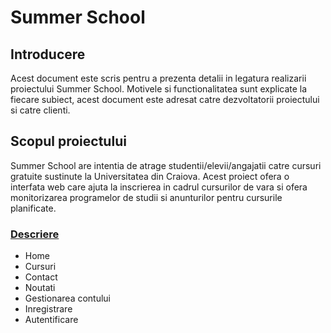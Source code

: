 # Summer School
## Introducere

Acest document este scris pentru a prezenta detalii in legatura realizarii proiectului Summer School. Motivele si functionalitatea sunt explicate la fiecare subiect, acest document este adresat catre dezvoltatorii proiectului si catre clienti.

## Scopul proiectului

Summer School are intentia de atrage studentii/elevii/angajatii catre cursuri gratuite sustinute la Universitatea din Craiova. Acest proiect ofera o interfata web care ajuta la inscrierea in cadrul cursurilor de vara si ofera monitorizarea programelor de studii si anunturilor pentru cursurile planificate.

### [Descriere](Description.md)
* Home
* Cursuri
* Contact
* Noutati
* Gestionarea contului
* Inregistrare
* Autentificare


